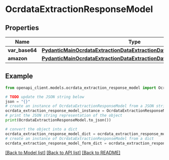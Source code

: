 # OcrdataExtractionResponseModel


## Properties

Name | Type | Description | Notes
------------ | ------------- | ------------- | -------------
**var_base64** | [**PydanticMainOcrdataExtractionDataExtractionDataClass94559367954208**](PydanticMainOcrdataExtractionDataExtractionDataClass94559367954208.md) |  | [optional] 
**amazon** | [**PydanticMainOcrdataExtractionDataExtractionDataClass94559367957968**](PydanticMainOcrdataExtractionDataExtractionDataClass94559367957968.md) |  | [optional] 

## Example

```python
from openapi_client.models.ocrdata_extraction_response_model import OcrdataExtractionResponseModel

# TODO update the JSON string below
json = "{}"
# create an instance of OcrdataExtractionResponseModel from a JSON string
ocrdata_extraction_response_model_instance = OcrdataExtractionResponseModel.from_json(json)
# print the JSON string representation of the object
print(OcrdataExtractionResponseModel.to_json())

# convert the object into a dict
ocrdata_extraction_response_model_dict = ocrdata_extraction_response_model_instance.to_dict()
# create an instance of OcrdataExtractionResponseModel from a dict
ocrdata_extraction_response_model_form_dict = ocrdata_extraction_response_model.from_dict(ocrdata_extraction_response_model_dict)
```
[[Back to Model list]](../README.md#documentation-for-models) [[Back to API list]](../README.md#documentation-for-api-endpoints) [[Back to README]](../README.md)


